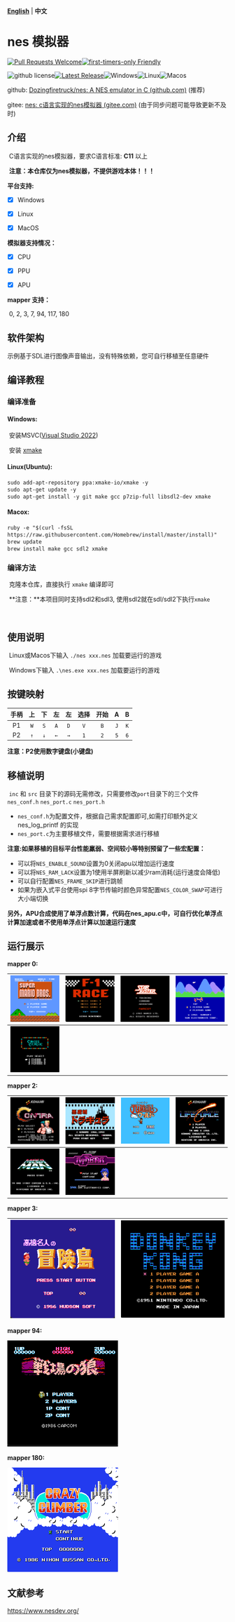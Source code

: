 [**English**](./README.md)  | **中文**



# nes 模拟器

[![Pull Requests Welcome](https://img.shields.io/badge/PRs-welcome-brightgreen.svg?style=flat)](http://makeapullrequest.com)[![first-timers-only Friendly](https://img.shields.io/badge/first--timers--only-friendly-blue.svg)](http://www.firsttimersonly.com/)

![github license](https://img.shields.io/github/license/Dozingfiretruck/nes)[![Latest Release](https://img.shields.io/github/v/release/Dozingfiretruck/nes?label=Release&logo=github)](https://github.com/Dozingfiretruck/nes/releases/latest)![Windows](https://github.com/Dozingfiretruck/nes/actions/workflows/windows.yml/badge.svg?branch=master)![Linux](https://github.com/Dozingfiretruck/nes/actions/workflows/linux.yml/badge.svg?branch=master)![Macos](https://github.com/Dozingfiretruck/nes/actions/workflows/macos.yml/badge.svg?branch=master)



github: [Dozingfiretruck/nes: A NES emulator in C (github.com)](https://github.com/Dozingfiretruck/nes) (推荐)

gitee: [nes: c语言实现的nes模拟器 (gitee.com)](https://gitee.com/Dozingfiretruck/nes) (由于同步问题可能导致更新不及时)

## 介绍
​	C语言实现的nes模拟器，要求C语言标准: **C11** 以上

​	**注意：本仓库仅为nes模拟器，不提供游戏本体！！！**



**平台支持:**

- [x] Windows

- [x] Linux

- [x] MacOS

**模拟器支持情况：**

- [x] CPU

- [x] PPU

- [x] APU

**mapper 支持：**

​	0, 2, 3, 7, 94, 117, 180

## 软件架构
​	示例基于SDL进行图像声音输出，没有特殊依赖，您可自行移植至任意硬件


## 编译教程

### 编译准备

#### Windows:	

​	安装MSVC([Visual Studio 2022](https://visualstudio.microsoft.com/zh-hans/vs/))

​	安装 [xmake](https://github.com/xmake-io/xmake)

#### Linux(Ubuntu):

```shell
sudo add-apt-repository ppa:xmake-io/xmake -y
sudo apt-get update -y
sudo apt-get install -y git make gcc p7zip-full libsdl2-dev xmake
```

#### Macox:

```shell
ruby -e "$(curl -fsSL https://raw.githubusercontent.com/Homebrew/install/master/install)"
brew update
brew install make gcc sdl2 xmake
```

### 编译方法

​	克隆本仓库，直接执行 `xmake` 编译即可 

​	**注意：**本项目同时支持sdl2和sdl3, 使用sdl2就在sdl/sdl2下执行`xmake`

​	

## 使用说明

​	Linux或Macos下输入 `./nes xxx.nes` 加载要运行的游戏

​	Windows下输入 `.\nes.exe xxx.nes` 加载要运行的游戏

## 按键映射

| 手柄 |  上  |  下  |  左  |  左  | 选择 | 开始 |  A   |  B   |
| :--: | :--: | :--: | :--: | :--: | :--: | :--: | :--: | :--: |
|  P1  | `W`  | `S`  | `A`  | `D`  | `V`  | `B`  | `J`  | `K`  |
|  P2  | `↑`  | `↓`  | `←`  | `→`  | `1`  | `2`  | `5`  | `6`  |

**注意：P2使用数字键盘(小键盘)**

## 移植说明

​	`inc` 和 `src` 目录下的源码无需修改，只需要修改`port`目录下的三个文件 `nes_conf.h` `nes_port.c` `nes_port.h`

- `nes_conf.h`为配置文件，根据自己需求配置即可,如需打印额外定义 nes_log_printf 的实现
- `nes_port.c`为主要移植文件，需要根据需求进行移植



​	**注意:如果移植的目标平台性能羸弱、空间较小等特别预留了一些宏配置：**

- 可以将`NES_ENABLE_SOUND`设置为0关闭apu以增加运行速度
- 可以将`NES_RAM_LACK`设置为1使用半屏刷新以减少ram消耗(运行速度会降低)
- 可以自行配置`NES_FRAME_SKIP`进行跳帧
- 如果为嵌入式平台使用spi 8字节传输时颜色异常配置`NES_COLOR_SWAP`可进行大小端切换



​	**另外，APU合成使用了单浮点数计算，代码在nes_apu.c中，可自行优化单浮点计算加速或者不使用单浮点计算以加速运行速度**

## 运行展示

**mapper 0:**

| ![Super Mario Bros](./docs/SuperMarioBros.png) | ![F1_race](./docs/F1_race.png) | ![Star Luster (J)](./docs/StarLuster(J).png) | ![Ikki (J)](./docs/Ikki(J).png) |
| :--------------------------------------------: | :----------------------------: | :------------------------------------------: | ------------------------------- |
|  ![Circus Charlie](./docs/CircusCharlie.png)   |                                |                                              |                                 |

**mapper 2:**


|  ![Contra1](./docs/Contra1.png)  | ![Castlevania](./docs/Castlevania.png) | ![Journey](./docs/Journey.png) | ![Lifeporce](./docs/Lifeporce.png) |
| :------------------------------: | :------------------------------------: | :----------------------------: | ---------------------------------- |
| ![mega_man](./docs/mega_man.png) |  ![Athena (J)](./docs/Athena(J).png)   |                                |                                    |

**mapper 3:**

| ![contra](./docs/MapleStory.png) | ![Donkey_kong](./docs/Donkey_kong.png) |
| :------------------------------: | :------------------------------------: |



**mapper 94:**

![Senjou no Ookami](./docs/Senjou_no_Ookami(J).png)

**mapper 180:**

![Crazy Climber](./docs/CrazyClimber(J).png)

## 文献参考

https://www.nesdev.org/



